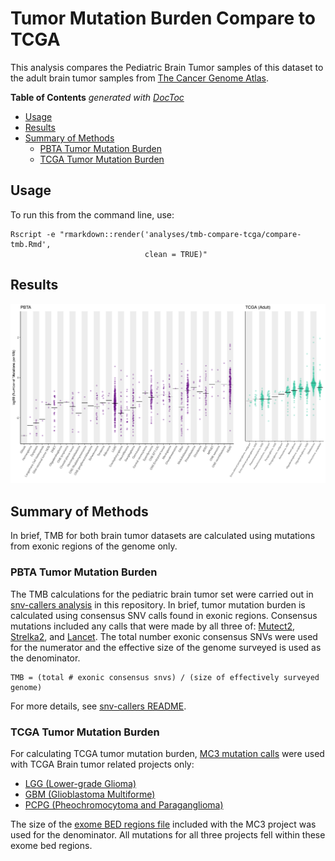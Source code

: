 # Tumor Mutation Burden Compare to TCGA

This analysis compares the Pediatric Brain Tumor samples of this dataset to the adult brain tumor samples from [The Cancer Genome Atlas](https://www.cancer.gov/about-nci/organization/ccg/research/structural-genomics/tcga).

<!-- START doctoc generated TOC please keep comment here to allow auto update -->
<!-- DON'T EDIT THIS SECTION, INSTEAD RE-RUN doctoc TO UPDATE -->
**Table of Contents**  *generated with [DocToc](https://github.com/thlorenz/doctoc)*

- [Usage](#usage)
- [Results](#results)
- [Summary of Methods](#summary-of-methods)
  - [PBTA Tumor Mutation Burden](#pbta-tumor-mutation-burden)
  - [TCGA Tumor Mutation Burden](#tcga-tumor-mutation-burden)

<!-- END doctoc generated TOC please keep comment here to allow auto update -->

## Usage

To run this from the command line, use:
```
Rscript -e "rmarkdown::render('analyses/tmb-compare-tcga/compare-tmb.Rmd',
                              clean = TRUE)"
```

## Results

![](plots/tmb_tcga_and_pbta_plot.png)

## Summary of Methods

In brief, TMB for both brain tumor datasets are calculated using mutations from exonic regions of the genome only.  

### PBTA Tumor Mutation Burden

The TMB calculations for the pediatric brain tumor set were carried out in [snv-callers analysis](https://github.com/AlexsLemonade/OpenPBTA-analysis/tree/master/analyses/snv-callers) in this repository.
In brief, tumor mutation burden is calculated using consensus SNV calls found in exonic regions.
Consensus mutations included any calls that were made by all three of: [Mutect2](https://software.broadinstitute.org/cancer/cga/mutect), [Strelka2](https://github.com/Illumina/strelka), and [Lancet](https://github.com/nygenome/lancet).
The total number exonic consensus SNVs were used for the numerator and the effective size of the genome surveyed is used as the denominator.

```
TMB = (total # exonic consensus snvs) / (size of effectively surveyed genome)
```

For more details, see [snv-callers README](https://github.com/AlexsLemonade/OpenPBTA-analysis/tree/master/analyses/snv-callers).

### TCGA Tumor Mutation Burden

For calculating TCGA tumor mutation burden, [MC3 mutation calls](https://gdc.cancer.gov/about-data/publications/mc3-2017) were used with TCGA Brain tumor related projects only:

- [LGG (Lower-grade Glioma)](https://www.nejm.org/doi/full/10.1056/NEJMoa1402121)
- [GBM (Glioblastoma Multiforme)](https://www.ncbi.nlm.nih.gov/pmc/articles/PMC3910500/)
- [PCPG (Pheochromocytoma and Paraganglioma)](https://www.cell.com/cancer-cell/fulltext/S1535-6108(17)30001-6)

The size of the [exome BED regions file](https://api.gdc.cancer.gov/data/7f0d3ab9-8bef-4e3b-928a-6090caae885b) included with the MC3 project was used for the denominator.
All mutations for all three projects fell within these exome bed regions.
